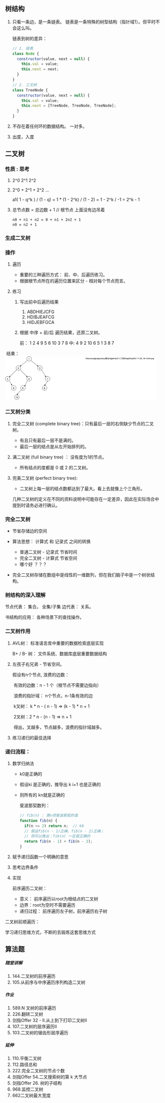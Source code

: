 <!--
 * @Description  : 二叉树
 * @Autor        : yanwang
 * @CreateDate   : 2021-11-17 15:58:12
 * @LastEditors  : yanwang
 * @LastEditTime : 2021-12-20 09:55:09
-->
## 树结构

1. 只看一条边，是一条链表。 链表是一条特殊的树型结构（指针域1）。但平时不会这么叫。

   链表到树的差异：

   ```javascript
   // 1. 链表
   class Node {
     constructor(value, next = null) {
       this.val = value;
       this.next = next;
     }
   }
   // 2. 三叉树
   class TreeNode {
     constructor(value, next = null) {
       this.val = value;
       this.next = [TreeNode, TreeNode, TreeNode];
     }
   }
   ```

2. 不存在着任何环的数据结构。 一对多。

3. 出度，入度

## 二叉树

### 性质 :  思考

1. 2^0  2^1  2^2

2. 2^0 + 2^1 + 2^2 ...

   a1( 1 - q^k ) / (1 - q) = 1 * (1 - 2^k) / (1 - 2) = 1 - 2^k / -1 = 2^k - 1

3. 总节点数 = 总边数 + 1    //  根节点 上面没有边吊着

   ```
   n0 + n1 + n2 = 0 + n1 + 2n2 + 1
   n0 = n2 + 1
   ```

### 生成二叉树



### 操作

1. 遍历

   + 重要的三种遍历方式： 前、中、后遍历练习。
   + 根据根节点所在的遍历位置来区分 - 相对每个节点而言。

2. 练习

   1. 写出前中后遍历结果

      1. ABDHIEJCFG
      2. HDIBJEAFCG
      3. HIDJEBFGCA

   2. 根据 中序 + 前/后 遍历结果，还原二叉树。 

      前： 1 2 4 9 5 6 10 3 7 8 
      ​中:    4 9 2 10 6 5 1 3 8 7               

​	结果：<img src="./img.drawio.png" alt="" style="zoom:50%;" />

### 二叉树分类

1. 完全二叉树 (complete binary tree)：只有最后一层的右侧缺少节点的二叉树。

   + 有且只有最后一层不是满的。
   + 最后一层的结点是从左开始排列的。

2. 满二叉树 (full binary tree) ： 没有度为1的节点。

   + 所有结点的度都是 0 或 2 的二叉树。

3. 完美二叉树 (perfect binary tree):

   + 二叉树上每一层的结点数都达到了最大。看上去就像上个三角形。 

   几种二叉树的定义在不同的资料说明中可能存在一定差异，因此在实际场合中提到时请务必进行确认。

   

### 完全二叉树

+ 节省存储边的空间

+ 算法思想： 计算式  和 记录式 之间的转换
  + 普通二叉树 - 记录式 节省时间
  + 完全二叉树 - 计算式 节省空间
  + 哪个好 ？？？
+ 完全二叉树存储在数组中是线性的一维数列，但在我们脑子中是一个树状结构。

### 树结构的深入理解

节点代表： 集合。     全集/子集
边代表： 关系。

书结构的应用： 各种场景下的查找操作。

### 二叉树作用

1. AVL树： 标准语言库中重要的数据检索底层实现

   B+ / B- 树： 文件系统、数据库底层重要数据结构

2. 左孩子右兄弟 - 节省空间。

   假设有n个节点, 浪费的边数：

   ​	有效的边数：n - 1 个（根节点不需要边指向）

   ​	浪费的指针域： n个节点，n-1条有效的边

   ​		k叉树： k * n - ( n - 1)  => (k - 1) * n  + 1

   ​		2叉树：2 * n - (n - 1)   =>  n + 1

   ​	得出，叉越多，节点越多，浪费的指针域越多。

3. 练习递归的最佳选择

### 递归流程： 

1. 数学归纳法

   + k0是正确的

   + 假设ki 是正确的，推导出 k i+1 也是正确的

   + 则所有的 kn就是正确的

     斐波那契数列： 

     ```javascript
     // fib(n) : 第n项斐波那契的值
     function fib(n) {
       if(n <= 2) return n;  // k0
       // 假设fib(n - 1)正确，fib(n - 2)正确；
       // 则可以推出：fib(n) 一定是正确的
       return fib(n - 1) + fib(n - 2); 
     }
     ```

2. 赋予递归函数一个明确的意思

3. 思考边界条件

4. 实现

   

   前序遍历二叉树：

   + 意义： 前序遍历以root为根结点的二叉树
   + 边界：root为空时不需要遍历
   + 递归过程： 前序遍历左子树，前序遍历右子树

二叉树前顺遍历： 

学习递归思维方式，不断的去锻炼这套思维方式

## 算法题

##### 随堂讲解

1. 144.二叉树的前序遍历 
2. 105.从前序与中序遍历序列构造⼆叉树

##### 作业

1. 589.N 叉树的前序遍历 
2. 226.翻转⼆叉树 
3. 剑指Offer 32 - II.从上到下打印⼆叉树Ⅱ
4. 107.⼆叉树的层序遍历Ⅱ 
5. 103.⼆叉树的锯⻮形层序遍历

##### 延伸

1. 110.平衡⼆叉树 
2. 112.路径总和
3. 222.完全⼆叉树的节点个数
4. 剑指Offer 54.⼆叉搜索树的第 k ⼤节点 
5. 剑指Offer 26. 树的子结构
6. 968.监控二叉树
7. 662二叉树最大宽度



